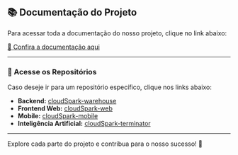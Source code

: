 ## 📚 Documentação do Projeto

Para acessar toda a documentação do nosso projeto, clique no link abaixo:

[📖 Confira a documentação aqui](https://github.com/CloudSparkTeam/documentation)

---

### 🚀 Acesse os Repositórios

Caso deseje ir para um repositório específico, clique nos links abaixo:

- **Backend:** [cloudSpark-warehouse](https://github.com/CloudSparkTeam/cloudSpark-warehouse)
- **Frontend Web:** [cloudSpark-web](https://github.com/CloudSparkTeam/cloudSpark-web)
- **Mobile:** [cloudSpark-mobile](https://github.com/CloudSparkTeam/cloudSpark-mobile)
- **Inteligência Artificial:** [cloudSpark-terminator](https://github.com/CloudSparkTeam/cloudSpark-terminator)

---

Explore cada parte do projeto e contribua para o nosso sucesso! 🚀